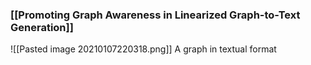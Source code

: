 ### [[Promoting Graph Awareness in Linearized Graph-to-Text Generation]]
![[Pasted image 20210107220318.png]]
A graph in textual format
